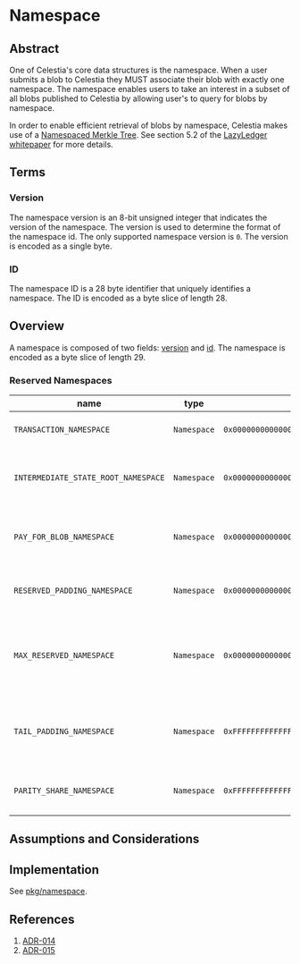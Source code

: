 # Namespace

<!-- toc -->

## Abstract

One of Celestia's core data structures is the namespace. When a user submits a blob to Celestia they MUST associate their blob with exactly one namespace. The namespace enables users to take an interest in a subset of all blobs published to Celestia by allowing user's to query for blobs by namespace.

In order to enable efficient retrieval of blobs by namespace, Celestia makes use of a [Namespaced Merkle Tree](https://github.com/celestiaorg/nmt). See section 5.2 of the [LazyLedger whitepaper](https://arxiv.org/pdf/1905.09274.pdf) for more details.

## Terms

### Version

The namespace version is an 8-bit unsigned integer that indicates the version of the namespace. The version is used to determine the format of the namespace id. The only supported namespace version is `0`. The version is encoded as a single byte.

### ID

The namespace ID is a 28 byte identifier that uniquely identifies a namespace. The ID is encoded as a byte slice of length 28.

## Overview

A namespace is composed of two fields: [version](#version) and [id](#id). The namespace is encoded as a byte slice of length 29.

### Reserved Namespaces

| name                                | type        | value                                                          | description                                                                                          |
|-------------------------------------|-------------|----------------------------------------------------------------|------------------------------------------------------------------------------------------------------|
| `TRANSACTION_NAMESPACE`             | `Namespace` | `0x0000000000000000000000000000000000000000000000000000000001` | Transactions: requests that modify the state.                                                        |
| `INTERMEDIATE_STATE_ROOT_NAMESPACE` | `Namespace` | `0x0000000000000000000000000000000000000000000000000000000002` | Intermediate state roots, committed after every transaction.                                         |
| `PAY_FOR_BLOB_NAMESPACE`            | `Namespace` | `0x0000000000000000000000000000000000000000000000000000000004` | Namespace reserved for transactions that contain a PayForBlob.                                       |
| `RESERVED_PADDING_NAMESPACE`        | `Namespace` | `0x00000000000000000000000000000000000000000000000000000000FF` | Padding after all reserved namespaces but before blobs.                                              |
| `MAX_RESERVED_NAMESPACE`            | `Namespace` | `0x00000000000000000000000000000000000000000000000000000000FF` | Max reserved namespace is lexicographically the largest namespace that is reserved for protocol use. |
| `TAIL_PADDING_NAMESPACE`            | `Namespace` | `0xFFFFFFFFFFFFFFFFFFFFFFFFFFFFFFFFFFFFFFFFFFFFFFFFFFFFFFFFFE` | Tail padding for blobs: padding after all blobs to fill up the original data square.                 |
| `PARITY_SHARE_NAMESPACE`            | `Namespace` | `0xFFFFFFFFFFFFFFFFFFFFFFFFFFFFFFFFFFFFFFFFFFFFFFFFFFFFFFFFFF` | Parity shares: extended shares in the available data matrix.                                         |

## Assumptions and Considerations

## Implementation

See [pkg/namespace](../../../pkg/namespace).

## References

1. [ADR-014](../../../docs/architecture/adr-014-versioned-namespaces.md)
1. [ADR-015](../../../docs/architecture/adr-015-namespace-id-size.md)
